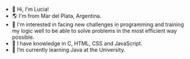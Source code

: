 - 👋 Hi, I'm Lucia!
- 🌎 I'm from Mar del Plata, Argentina.
- 👀 I'm interested in facing new challenges in programming and training my logic well to be able to solve problems in the most efficient way possible.
- 👶 I have knowledge in C, HTML, CSS and JavaScript.
- 🌱 I’m currently learning Java at the University.
